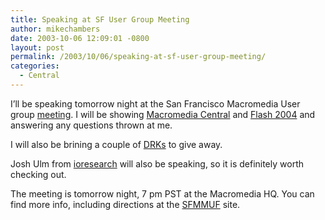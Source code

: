 ```yaml
---
title: Speaking at SF User Group Meeting
author: mikechambers
date: 2003-10-06 12:09:01 -0800
layout: post
permalink: /2003/10/06/speaking-at-sf-user-group-meeting/
categories:
  - Central
---
```



I&#8217;ll be speaking tomorrow night at the San Francisco Macromedia User group [meeting][1]. I will be showing [Macromedia Central][2] and [Flash 2004][3] and answering any questions thrown at me.

I will also be brining a couple of [DRKs][4] to give away.

Josh Ulm from [ioresearch][5] will also be speaking, so it is definitely worth checking out.

The meeting is tomorrow night, 7 pm PST at the Macromedia HQ. You can find more info, including directions at the [SFMMUF][1] site.

 [1]: http://www.sfmmuf.org/
 [2]: http://www.macromedia.com/go/central
 [3]: http://www.macromedia.com/software/flash/
 [4]: http://www.macromedia.com/software/drk
 [5]: http://www.ioresearch.com/